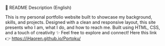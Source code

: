 📄 README Description (English)

This is my personal portfolio website built to showcase my background, skills, and projects. Designed with a clean and responsive layout, this site presents who I am, what I do, and how to reach me.
Built using HTML, CSS, and a touch of creativity ✨
Feel free to explore and connect! 
Here this link 👉 https://iHaoren.github.io/Portoku/
